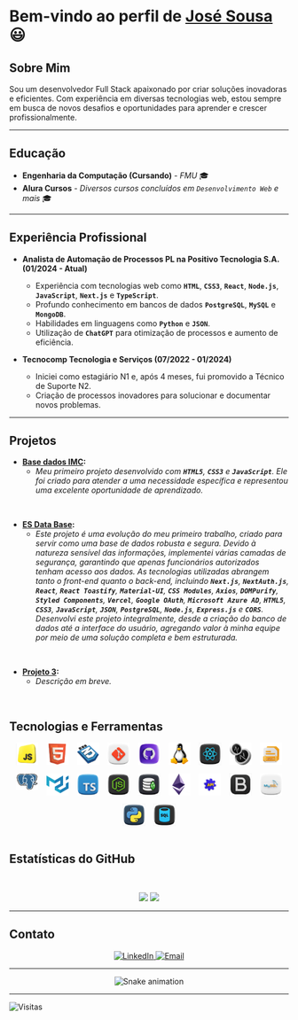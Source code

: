 # Bem-vindo ao perfil de [José Sousa](https://www.linkedin.com/in/enoque-sousa-bb89aa168/) 😃️

## Sobre Mim
Sou um desenvolvedor Full Stack apaixonado por criar soluções inovadoras e eficientes. Com experiência em diversas tecnologias web, estou sempre em busca de novos desafios e oportunidades para aprender e crescer profissionalmente.

---

## Educação
- **Engenharia da Computação (Cursando)** - *FMU* 🎓
- **Alura Cursos** - *Diversos cursos concluídos em `Desenvolvimento Web` e mais* 🎓

---

## Experiência Profissional
- **Analista de Automação de Processos PL na Positivo Tecnologia S.A. (01/2024 - Atual)**
  - Experiência com tecnologias web como **`HTML`**, **`CSS3`**, **`React`**, **`Node.js`**, **`JavaScript`**, **`Next.js`** e **`TypeScript`**.
  - Profundo conhecimento em bancos de dados **`PostgreSQL`**, **`MySQL`** e **`MongoDB`**.
  - Habilidades em linguagens como **`Python`** e **`JSON`**.
  - Utilização de **`ChatGPT`** para otimização de processos e aumento de eficiência.

- **Tecnocomp Tecnologia e Serviços (07/2022 - 01/2024)**
  - Iniciei como estagiário N1 e, após 4 meses, fui promovido a Técnico de Suporte N2.
  - Criação de processos inovadores para solucionar e documentar novos problemas.

---

## Projetos

- **[Base dados IMC](https://base-dados-imc.vercel.app/index.html):** 
  - *Meu primeiro projeto desenvolvido com **`HTML5`**, **`CSS3`** e **`JavaScript`**. Ele foi criado para atender a uma necessidade específica e representou uma excelente oportunidade de aprendizado.*

<br>

- **[ES Data Base](https://esdatabase.vercel.app/login):** 
  - *Este projeto é uma evolução do meu primeiro trabalho, criado para servir como uma base de dados robusta e segura. Devido à natureza sensível das informações, implementei várias camadas de segurança, garantindo que apenas funcionários autorizados tenham acesso aos dados. As tecnologias utilizadas abrangem tanto o front-end quanto o back-end, incluindo **`Next.js`**, **`NextAuth.js`**, **`React`**, **`React Toastify`**, **`Material-UI`**, **`CSS Modules`**, **`Axios`**, **`DOMPurify`**, **`Styled Components`**, **`Vercel`**, **`Google OAuth`**, **`Microsoft Azure AD`**, **`HTML5`**, **`CSS3`**, **`JavaScript`**, **`JSON`**, **`PostgreSQL`**, **`Node.js`**, **`Express.js`** e **`CORS`**. Desenvolvi este projeto integralmente, desde a criação do banco de dados até a interface do usuário, agregando valor à minha equipe por meio de uma solução completa e bem estruturada.*

<br>

- **[Projeto 3](link-do-repositorio):** 
  - *Descrição em breve.*

<br>

## Tecnologias e Ferramentas

<div align="center" style="display: flex; flex-wrap: wrap; justify-content: center; gap: 15px;">

  <img alt="JavaScript" height="40" width="40" src="./Assets/javascript_2.png" title="JavaScript" style="transition: transform 0.3s ease, box-shadow 0.3s ease;"/>
  <img alt="HTML5" height="40" width="40" src="./Assets/html5.png" title="HTML5" style="transition: transform 0.3s ease, box-shadow 0.3s ease;"/>
  <img alt="CSS3" height="40" width="40" src="./Assets/css3.png" title="CSS3" style="transition: transform 0.3s ease, box-shadow 0.3s ease;"/>
  <img alt="Git" height="40" width="40" src="./Assets/git.png" title="Git" style="transition: transform 0.3s ease, box-shadow 0.3s ease;"/>
  <img alt="GitHub" height="40" width="40" src="./Assets/GitHub.png" title="GitHub" style="transition: transform 0.3s ease, box-shadow 0.3s ease;"/>
  <img alt="Linux" height="40" width="40" src="./Assets/linux.png" title="Linux" style="transition: transform 0.3s ease, box-shadow 0.3s ease;"/>
  <img alt="React" height="40" width="40" src="./Assets/reactjs.png" title="React" style="transition: transform 0.3s ease, box-shadow 0.3s ease;"/>
  <img alt="Next.js" height="40" width="40" src="./Assets/nextjs.png" title="Next.js" style="transition: transform 0.3s ease, box-shadow 0.3s ease;"/>
  <img alt="JSON" height="40" width="40" src="./Assets/json.png" title="JSON" style="transition: transform 0.3s ease, box-shadow 0.3s ease;"/>
  <img alt="PostgreSQL" height="30" width="40" src="https://raw.githubusercontent.com/devicons/devicon/master/icons/postgresql/postgresql-original.svg" title="PostgreSQL" style="transition: transform 0.3s ease, box-shadow 0.3s ease;"/>
  <img alt="MUI" height="40" width="40" src="https://raw.githubusercontent.com/devicons/devicon/master/icons/materialui/materialui-original.svg" title="MUI" style="transition: transform 0.3s ease, box-shadow 0.3s ease;"/>
  <img alt="TypeScript" height="40" width="40" src="./Assets/typescript.png" title="TypeScript" style="transition: transform 0.3s ease, box-shadow 0.3s ease;"/>
  <img alt="Node.js" height="40" width="40" src="./Assets/nodejs.png" title="Node.js" style="transition: transform 0.3s ease, box-shadow 0.3s ease;"/>
  <img alt="MongoDB" height="40" width="40" src="./Assets/mongodb.png" title="MongoDB" style="transition: transform 0.3s ease, box-shadow 0.3s ease;"/>
  <img alt="Three.js" height="40" width="40" src="./Assets/threejs.png" title="Three.js" style="transition: transform 0.3s ease, box-shadow 0.3s ease;"/>
  <img alt="Api Gateway" height="40" width="40" src="./Assets/api.png" title="Api Gateway" style="transition: transform 0.3s ease, box-shadow 0.3s ease;"/>
  <img alt="BootStrap" height="40" width="40" src="./Assets/bootstrap.png" title="BootStrap" style="transition: transform 0.3s ease, box-shadow 0.3s ease;"/>
  <img alt="MySQL" height="40" width="40" src="./Assets/mysql.png" title="MySQL" style="transition: transform 0.3s ease, box-shadow 0.3s ease;"/>
  <img alt="Python" height="40" width="40" src="./Assets/python.png" title="Python" style="transition: transform 0.3s ease, box-shadow 0.3s ease;"/>
  <img alt="SQL" height="40" width="40" src="./Assets/sql.png" title="SQL" style="transition: transform 0.3s ease, box-shadow 0.3s ease;"/>

</div>


<br>

## Estatísticas do GitHub

<br>

<p align="center">
  <img src="https://github-readme-stats.vercel.app/api?username=ESousa97&show_icons=true&theme=dark" width="49%" />
  <img src="https://github-readme-stats.vercel.app/api/top-langs/?username=ESousa97&layout=compact&theme=dark" width="37.2%" />
</p>

---

## Contato

<div align="center">
  <a href="https://www.linkedin.com/in/enoque-sousa-bb89aa168/" target="_blank">
    <img src="https://img.shields.io/badge/-LinkedIn-%230077B5?style=for-the-badge&logo=linkedin&logoColor=white" alt="LinkedIn">
  </a>
  <a href="mailto:sousa3086@outlook.com">
    <img src="https://img.shields.io/badge/Email-sousa3086%40outlook.com-blue?style=for-the-badge&logo=Microsoft-Outlook&logoColor=white" alt="Email">
  </a>
</div>

---

<div align="center">

![Snake animation](https://github.com/danielbped/danielbped/blob/output/github-contribution-grid-snake.svg)

</div>

---

![Visitas](https://hits.seeyoufarm.com/api/count/incr/badge.svg?url=https://github.com/ESousa97&title=Visitas&edge_flat=true)
